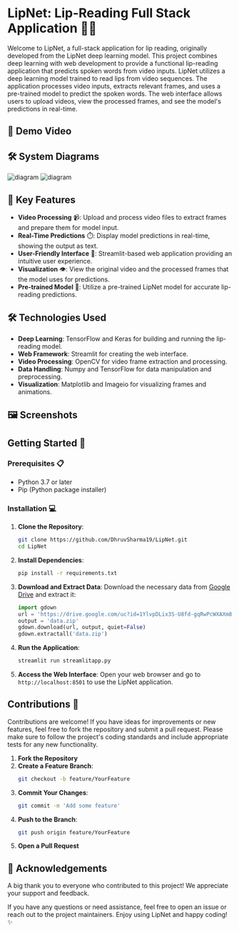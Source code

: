 # LipNet: Lip-Reading Full Stack Application 💬👄

Welcome to LipNet, a full-stack application for lip reading, originally developed from the LipNet deep learning model. This project combines deep learning with web development to provide a functional lip-reading application that predicts spoken words from video inputs.
LipNet utilizes a deep learning model trained to read lips from video sequences. The application processes video inputs, extracts relevant frames, and uses a pre-trained model to predict the spoken words. The web interface allows users to upload videos, view the processed frames, and see the model's predictions in real-time.

## 🎥 Demo Video



## 🛠️ System Diagrams

![diagram](https://github.com/DhruvSharma19/LipNet/assets/112254552/4c5a36aa-d84a-4b45-a452-55ef94139c1a)
![diagram](https://github.com/DhruvSharma19/LipNet/assets/112254552/53d8d27e-d177-4a2d-b243-82a3d2f07260)

## 🌟 Key Features

- **Video Processing** 📹: Upload and process video files to extract frames and prepare them for model input.
- **Real-Time Predictions** ⏱️: Display model predictions in real-time, showing the output as text.
- **User-Friendly Interface** 👥: Streamlit-based web application providing an intuitive user experience.
- **Visualization** 👁️: View the original video and the processed frames that the model uses for predictions.
- **Pre-trained Model** 🧠: Utilize a pre-trained LipNet model for accurate lip-reading predictions.

## 🛠 Technologies Used

- **Deep Learning**: TensorFlow and Keras for building and running the lip-reading model.
- **Web Framework**: Streamlit for creating the web interface.
- **Video Processing**: OpenCV for video frame extraction and processing.
- **Data Handling**: Numpy and TensorFlow for data manipulation and preprocessing.
- **Visualization**: Matplotlib and Imageio for visualizing frames and animations.

## 🖼️ Screenshots

## Getting Started 🚀

### Prerequisites 📋

- Python 3.7 or later
- Pip (Python package installer)

### Installation 💻

1. **Clone the Repository**:
    ```bash
    git clone https://github.com/DhruvSharma19/LipNet.git
    cd LipNet
    ```

2. **Install Dependencies**:
    ```bash
    pip install -r requirements.txt
    ```

3. **Download and Extract Data**:
    Download the necessary data from [Google Drive](https://drive.google.com/uc?id=1YlvpDLix3S-U8fd-gqRwPcWXAXm8JwjL) and extract it:
    ```python
    import gdown
    url = 'https://drive.google.com/uc?id=1YlvpDLix3S-U8fd-gqRwPcWXAXm8JwjL'
    output = 'data.zip'
    gdown.download(url, output, quiet=False)
    gdown.extractall('data.zip')
    ```

4. **Run the Application**:
    ```bash
    streamlit run streamlitapp.py
    ```

5. **Access the Web Interface**:
    Open your web browser and go to `http://localhost:8501` to use the LipNet application.

## Contributions 🤝

Contributions are welcome! If you have ideas for improvements or new features, feel free to fork the repository and submit a pull request. Please make sure to follow the project's coding standards and include appropriate tests for any new functionality.

1. **Fork the Repository**
2. **Create a Feature Branch**:
    ```bash
    git checkout -b feature/YourFeature
    ```
3. **Commit Your Changes**:
    ```bash
    git commit -m 'Add some feature'
    ```
4. **Push to the Branch**:
    ```bash
    git push origin feature/YourFeature
    ```
5. **Open a Pull Request**

## 🙏 Acknowledgements

A big thank you to everyone who contributed to this project! We appreciate your support and feedback.

If you have any questions or need assistance, feel free to open an issue or reach out to the project maintainers. Enjoy using LipNet and happy coding! ✨
